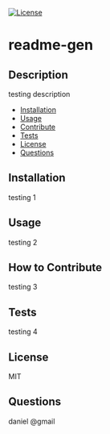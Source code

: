 [![License](https://img.shields.io/badge/License-Apache_2.0-blue.svg)](https://opensource.org/licenses/Apache-2.0)
# readme-gen

## Description
  
testing description

- [Installation](#installation)
- [Usage](#usage)
- [Contribute](#contribute)
- [Tests](#tests)
- [License](#license)
- [Questions](#questions)

## Installation
  
testing 1

## Usage
  
testing 2

## How to Contribute
  
testing 3

## Tests
  
testing 4

## License
  
MIT

## Questions
  
daniel
@gmail